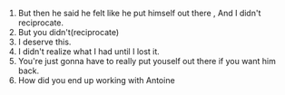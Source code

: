 1. But then he said he felt like he put himself out there , And I didn't reciprocate.
2. But you didn't(reciprocate)
3. I deserve this.
4. I didn't realize what I had until I lost it.
5. You're just gonna have to really put youself out there if you want him back.
6. How did you end up working with Antoine